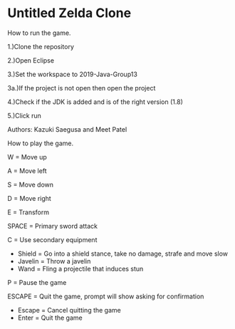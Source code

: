 # Untitled Zelda Clone


How to run the game.

1.)Clone the repository

2.)Open Eclipse

3.)Set the workspace to 2019-Java-Group13

3a.)If the project is not open then open the project

4.)Check if the JDK is added and is of the right version (1.8)

5.)Click run


Authors: Kazuki Saegusa and Meet Patel


How to play the game.

W = Move up

A = Move left

S = Move down

D = Move right

E = Transform

SPACE = Primary sword attack

C = Use secondary equipment
  - Shield = Go into a shield stance, take no damage, strafe and move slow
  - Javelin = Throw a javelin
  - Wand = Fling a projectile that induces stun

P = Pause the game

ESCAPE = Quit the game, prompt will show asking for confirmation
  - Escape = Cancel quitting the game
  - Enter = Quit the game
